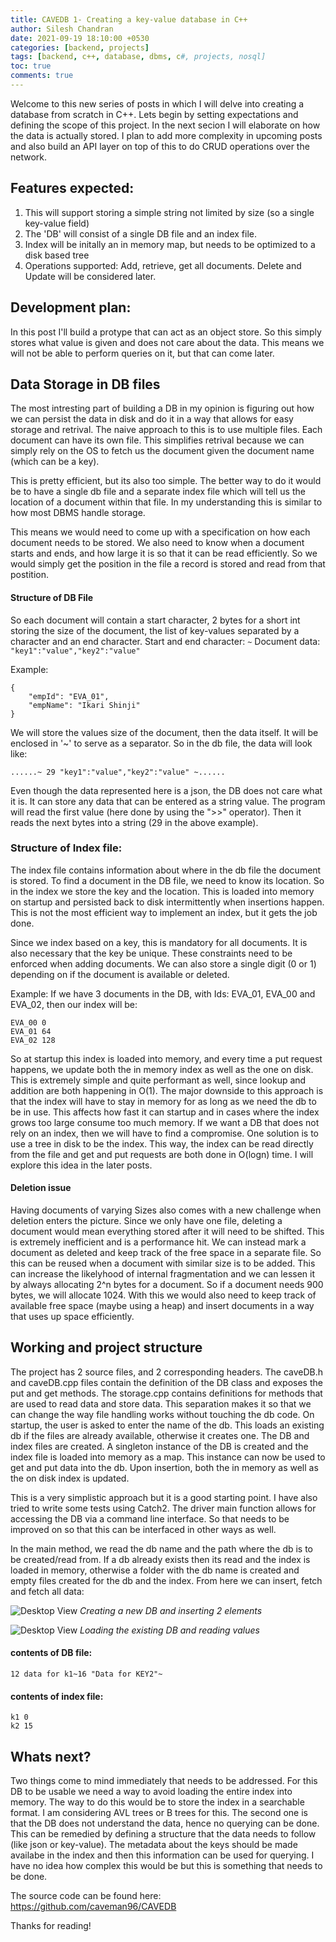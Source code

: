 ```yaml
---
title: CAVEDB 1- Creating a key-value database in C++
author: Silesh Chandran
date: 2021-09-19 18:10:00 +0530
categories: [backend, projects]
tags: [backend, c++, database, dbms, c#, projects, nosql]
toc: true
comments: true
---
```


Welcome to this new series of posts in which I will delve into creating a database from scratch in C++. Lets begin by setting expectations and defining the scope of this project. In the next secion I will elaborate on how the data is actually stored. I plan to add more complexity in upcoming posts and also build an API layer on top of this to do CRUD operations over the network.

## Features expected:
1. This will support storing a simple string not limited by size (so a single key-value field)
2. The 'DB' will consist of a single DB file and an index file.
3. Index will be initally an in memory map, but needs to be optimized to a disk based tree
4. Operations supported: Add, retrieve, get all documents. Delete and Update will be considered later.

## Development plan:

In this post I'll build a protype that can act as an object store. So this simply stores what value is given and does not care about the data. This means we will not be able to perform queries on it, but that can come later.

## Data Storage in DB files

The most intresting part of building a DB in my opinion is figuring out how we can persist the data in disk and do it in a way that allows for easy storage and retrival. The naive approach to this is to use multiple files. Each document can have its own file. This simplifies retrival because we can simply rely on the OS to fetch us the document given the document name (which can be a key).

This is pretty efficient, but its also too simple. The better way to do it would be to have a single db file and a separate index file which will tell us the location of a document within that file. In my understanding this is similar to how most DBMS handle storage.

This means we would need to come up with a specification on how each document needs to be stored. We also need to know when a document starts and ends, and how large it is so that it can be read efficiently. So we would simply get the position in the file a record is stored and read from that postition.

#### Structure of DB File
So each document will contain a start character, 2 bytes for a short int storing the size of the document, the list of key-values separated by a character and an end character.
Start and end character: ```~```
Document data: ```"key1":"value","key2":"value"```

Example:
```
{
	"empId": "EVA_01",
	"empName": "Ikari Shinji"
}
```
We will store the values size of the document, then the data itself. It will be enclosed in '~' to serve as a separator. So in the db file, the data will look like:
```
......~ 29 "key1":"value","key2":"value" ~......
````

Even though the data represented here is a json, the DB does not care what it is. It can store any data that can be entered as a string value. The program will read the first value (here done by using the ">>" operator). Then it reads the next <size> bytes into a string (29 in the above example).

### Structure of Index file:

The index file contains information about where in the db file the document is stored.
To find a document in the DB file, we need to know its location. So in the index we store the key and the location. This is loaded into memory on startup and persisted back to disk intermittently when insertions happen. This is not the most efficient way to implement an index, but it gets the job done.

Since we index based on a key, this is mandatory for all documents. It is also necessary that the key be unique. These constraints need to be enforced when adding documents. We can also store a single digit (0 or 1) depending on if the document is available or deleted.

Example:
If we have 3 documents in the DB, with Ids: EVA_01, EVA_00 and EVA_02, then our index will be:
```
EVA_00 0
EVA_01 64
EVA_02 128
```

So at startup this index is loaded into memory, and every time a put request happens, we update both the in memory index as well as the one on disk. This is extremely simple and quite performant as well, since lookup and addition are both happening in O(1).
The major downside to this approach is that the index will have to stay in memory for as long as we need the db to be in use. This affects how fast it can startup and in cases where the index grows too large consume too much memory. If we want a DB that does not rely on an index, then we will have to find a compromise. One solution is to use a tree in disk to be the index. This way, the index can be read directly from the file and get and put requests are both done in O(logn) time. I will explore this idea in the later posts.

#### Deletion issue
Having documents of varying Sizes also comes with a new challenge when deletion enters the picture. Since we only have one file, deleting a document would mean everything stored after it will need to be shifted. This is extremely inefficient and is a performance hit. We can instead mark a document as deleted and keep track of the free space in a separate file. So this can be reused when a document with similar size is to be added. This can increase the likelyhood of internal fragmentation and we can lessen it by always allocating 2^n bytes for a document. So if a document needs 900 bytes, we will allocate 1024.
With this we would also need to keep track of available free space (maybe using a heap) and insert documents in a way that uses up space efficiently.

## Working and project structure
The project has 2 source files, and 2 corresponding headers. The caveDB.h and caveDB.cpp files contain the definition of the DB class and exposes the put and get methods. The storage.cpp contains definitions for methods that are used to read data and store data. This separation makes it so that we can change the way file handling works without touching the db code.
On startup, the user is asked to enter the name of the db. This loads an existing db if the files are already available, otherwise it creates one. The DB and index files are created. A singleton instance of the DB is created and the index file is loaded into memory as a map. This instance can now be used to get and put data into the db. Upon insertion, both the in memory as well as the on disk index is updated.

This is a very simplistic approach but it is a good starting point. I have also tried to write some tests using Catch2. The driver main function allows for accessing the DB via a command line interface. So that needs to be improved on so that this can be interfaced in other ways as well.

In the main method, we read the db name and the path where the db is to be created/read from. If a db already exists then its read and the index is loaded in memory, otherwise a folder with the db name is created and empty files created for the db and the index. From here we can insert, fetch and fetch all data:

![Desktop View](/assets/img/CAVEDB/test2_tr_ccezT2hM.png)
_Creating a new DB and inserting 2 elements_


![Desktop View](/assets/img/CAVEDB/test1_sawAnOWmf3.png)
_Loading the existing DB and reading values_

#### contents of DB file:
```
12 data for k1~16 "Data for KEY2"~
```

#### contents of index file:
```
k1 0
k2 15
```

## Whats next?

Two things come to mind immediately that needs to be addressed. For this DB to be usable we need a way to avoid loading the entire index into memory. The way to do this would be to store the index in a searchable format. I am considering AVL trees or B trees for this.
The second one is that the DB does not understand the data, hence no querying can be done. This can be remedied by defining a structure that the data needs to follow (like json or key-value). The metadata about the keys should be made availabe in the index and then this information can be used for querying. I have no idea how complex this would be but this is something that needs to be done.

The source code can be found here: https://github.com/caveman96/CAVEDB

Thanks for reading!


